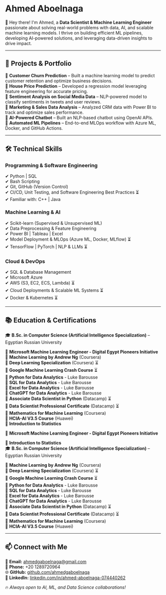 # **Ahmed Aboelnaga**  

👋 Hey there! I'm Ahmed, a **Data Scientist & Machine Learning Engineer** passionate about solving real-world problems with data, AI, and scalable machine learning models. I thrive on building efficient ML pipelines, developing AI-powered solutions, and leveraging data-driven insights to drive impact. 

---

## **🚀 Projects & Portfolio**  
🔹 **Customer Churn Prediction** – Built a machine learning model to predict customer retention and optimize business decisions.  
🔹 **House Price Prediction** – Developed a regression model leveraging feature engineering for accurate pricing.  
🔹 **Sentiment Analysis on Social Media Data** – NLP-powered model to classify sentiments in tweets and user reviews.  
🔹 **Marketing & Sales Data Analysis** – Analyzed CRM data with Power BI to track and optimize sales performance.  
🔹 **AI-Powered Chatbot** – Built an NLP-based chatbot using OpenAI APIs.  
🔹 **Automated ML Pipelines** – End-to-end MLOps workflow with Azure ML, Docker, and GitHub Actions.  

---

## **🛠️ Technical Skills**  
### **Programming & Software Engineering**  
✔ Python | SQL  
✔ Bash Scripting  
✔ Git, GitHub (Version Control)  
✔ CI/CD, Unit Testing, and Software Engineering Best Practices ⏳  
✔ Familiar with: C++ | Java  

### **Machine Learning & AI**  
✔ Scikit-learn (Supervised & Unsupervised ML)  
✔ Data Preprocessing & Feature Engineering  
✔ Power BI | Tableau | Excel  
✔ Model Deployment & MLOps (Azure ML, Docker, MLflow) ⏳  
✔ TensorFlow | PyTorch | NLP & LLMs ⏳  

### **Cloud & DevOps**  
✔ SQL & Database Management  
✔ Microsoft Azure  
✔ AWS (S3, EC2, ECS, Lambda) ⏳  
✔ Cloud Deployments & Scalable ML Systems ⏳  
✔ Docker & Kubernetes ⏳  

---

## **📚 Education & Certifications**

🎓 **B.Sc. in Computer Science (Artificial Intelligence Specialization)** – Egyptian Russian University  

🔹 **Microsoft Machine Learning Engineer - Digital Egypt Pioneers Initiative**  
🔹 **Machine Learning by Andrew Ng** (Coursera)  
🔹 **Deep Learning Specialization** (Coursera) ⏳  
🔹 **Google Machine Learning Crash Course** ⏳  
🔹 **Python for Data Analytics** - Luke Barousse  
🔹 **SQL for Data Analytics** - Luke Barousse  
🔹 **Excel for Data Analytics** - Luke Barousse  
🔹 **ChatGPT for Data Analytics** - Luke Barousse  
🔹 **Associate Data Scientist in Python** (Datacamp) ⏳  
🔹 **Data Scientist Professional Certificate** (Datacamp) ⏳  
🔹 **Mathematics for Machine Learning** (Coursera)  
🔹 **HCIA-AI V3.5 Course** (Huawei)  
🔹 **Introduction to Statistics**

🔹 **Microsoft Machine Learning Engineer - Digital Egypt Pioneers Initiative**

🔹 **Introduction to Statistics**  
🎓 **B.Sc. in Computer Science (Artificial Intelligence Specialization)** – Egyptian Russian University  

🔹 **Machine Learning by Andrew Ng** (Coursera)  
🔹 **Deep Learning Specialization** (Coursera) ⏳  
🔹 **Google Machine Learning Crash Course** ⏳  
🔹 **Python for Data Analytics** - Luke Barousse  
🔹 **SQL for Data Analytics** - Luke Barousse  
🔹 **Excel for Data Analytics** - Luke Barousse  
🔹 **ChatGPT for Data Analytics** - Luke Barousse  
🔹 **Associate Data Scientist in Python** (Datacamp) ⏳  
🔹 **Data Scientist Professional Certificate** (Datacamp) ⏳  
🔹 **Mathematics for Machine Learning** (Coursera)  
🔹 **HCIA-AI V3.5 Course** (Huawei)  

---

## **📫 Connect with Me**  
📩 **Email:** ahmedgaboelnaga@gmail.com  
📱 **Phone:** +20 1289720964  
🌐 **GitHub:** [github.com/ahmedgaboelnaga](https://github.com/ahmedgaboelnaga)  
🔗 **LinkedIn:** [linkedin.com/in/ahmed-aboelnaga-074440262](https://linkedin.com/in/ahmed-aboelnaga-074440262)  

🔥 *Always open to AI, ML, and Data Science collaborations!*
